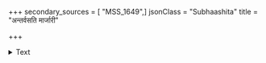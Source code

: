 +++
secondary_sources = [ "MSS_1649",]
jsonClass = "Subhaashita"
title = "अन्तर्वसति मार्जारी"

+++

<details><summary>Text</summary>

अन्तर्वसति मार्जारी शुनी वा राजवेश्मनि।  
बहिर्बद्धोऽपि मातङ्गस् ततः किं लघुतां गतः॥
</details>
